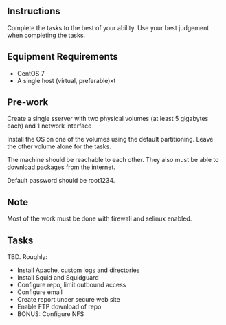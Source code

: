 ## Instructions

Complete the tasks to the best of your ability. Use your best judgement when completing the tasks.

## Equipment Requirements

- CentOS 7
- A single host (virtual, preferable)xt

## Pre-work

Create a single sserver with two physical volumes (at least 5 gigabytes each) and 1 network interface

Install  the OS on one of the volumes using the default partitioning. Leave the other volume alone for the tasks.

The machine should be reachable to each other. They also must be able to download packages from the internet.

Default password should be root1234.

## Note

Most of the work must be done with firewall and selinux enabled.	

## Tasks

TBD. Roughly:

- Install Apache, custom logs and directories
- Install Squid and Squidguard
- Configure repo, limit outbound access
- Configure email
- Create report under secure web site
- Enable FTP download of repo
- BONUS: Configure NFS
